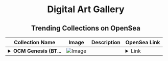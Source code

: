 <div align="center">

# Digital Art Gallery

## Trending Collections on OpenSea

| Collection Name                       | Image                                                                                     | Description                       | OpenSea Link                                                                                          |
|---------------------------------------|-------------------------------------------------------------------------------------------|-----------------------------------|--------------------------------------------------------------------------------------------------------|
| **<details><summary>OCM Genesis (BT...</summary>OCM Genesis (BTC) by OnChainMonkey</details>** | ![Image](https://i.seadn.io/s/raw/files/fae723ad7578d138d76c70347114dd1a.jpg?w=500&auto=format?w=200&auto=format) |  | <details><summary>Link</summary>[OCM Genesis (BTC) by OnChainMonkey](https://opensea.io/collection/ocm-genesis-btc-by-onchainmonkey)</details> |

</div>
